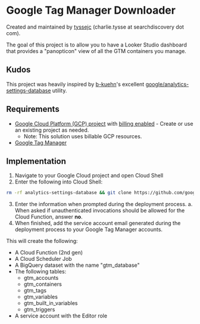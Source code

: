 # Google Tag Manager Downloader

Created and maintained by [tyssejc](https://github.com/tyssejc) (charlie.tysse at searchdiscovery dot com).

The goal of this project is to allow you to have a Looker Studio dashboard that provides a "panopticon" view of all the GTM containers you manage.

## Kudos
This project was heavily inspired by [b-kuehn](https://github.com/b-kuehn)'s excellent [google/analytics-settings-database](https://github.com/google/analytics-settings-database) utility. 

## Requirements
- [Google Cloud Platform (GCP) project](https://cloud.google.com/resource-manager/docs/creating-managing-projects) with [billing enabled](https://cloud.google.com/billing/docs/how-to/modify-project#enable-billing) - Create or use an existing project as needed.
  -  Note: This solution uses billable GCP resources.
- [Google Tag Manager](https://tagmanager.google.com/)

## Implementation
1. Navigate to your Google Cloud project and open Cloud Shell
2. Enter the following into Cloud Shell:
  ```bash
  rm -rf analytics-settings-database && git clone https://github.com/google/analytics-settings-database.git && cd analytics-settings-database && bash deploy.sh
  ```
3. Enter the information when prompted during the deployment process.
  a. When asked if unauthenticated invocations should be allowed for the Cloud Function, answer **no**.
4. When finished, add the service account email generated during the deployment process to your Google Tag Manager accounts.

This will create the following:
- A Cloud Function (2nd gen)
- A Cloud Scheduler Job
- A BigQuery dataset with the name "gtm_database"
- The following tables:
  - gtm_accounts
  - gtm_containers
  - gtm_tags
  - gtm_variables
  - gtm_built_in_variables
  - gtm_triggers
- A service account with the Editor role